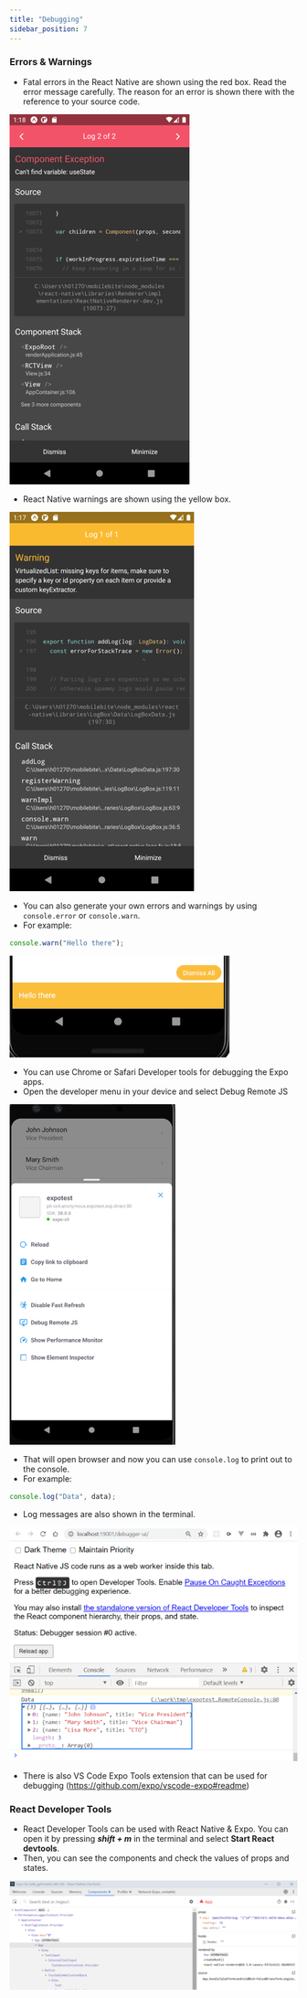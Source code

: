 ```yaml
---
title: "Debugging"
sidebar_position: 7
---
```

### Errors & Warnings

- Fatal errors in the React Native are shown using the red box. Read the error message carefully. The reason for an error is shown there with the reference to your source code.

![w:220 bg right](img/error.png)

- React Native warnings are shown using the yellow box.

![w:220 bg right](img/warning.png)
- You can also generate your own errors and warnings by using `console.error` or `console.warn`.
- For example:
```js
console.warn("Hello there");
```
![](img/consoleWarn.png)

- You can use Chrome or Safari Developer tools for debugging the Expo apps.
- Open the developer menu in your device and select Debug Remote JS

![w:260 bg right](img/devmenu.png)

- That will open browser and now you can use `console.log` to print out to the console.
- For example:

```js
console.log("Data", data);
```
- Log messages are also shown in the terminal.

![w:500 bg right](img/chromeconsole.png)


- There is also VS Code Expo Tools extension that can be used for debugging (https://github.com/expo/vscode-expo#readme)

### React Developer Tools

- React Developer Tools can be used with React Native & Expo. You can open it by pressing **_shift + m_** in the terminal and select **Start React devtools**.
- Then, you can see the components and check the values of props and states.

![w:680](img/devtools.png)



